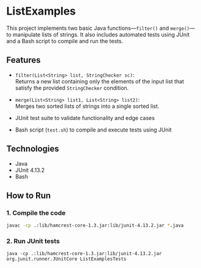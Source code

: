 # ListExamples

This project implements two basic Java functions—`filter()` and `merge()`—to manipulate lists of strings. It also includes automated tests using JUnit and a Bash script to compile and run the tests.

## Features

- `filter(List<String> list, StringChecker sc)`:  
  Returns a new list containing only the elements of the input list that satisfy the provided `StringChecker` condition.

- `merge(List<String> list1, List<String> list2)`:  
  Merges two sorted lists of strings into a single sorted list.

- JUnit test suite to validate functionality and edge cases
- Bash script (`test.sh`) to compile and execute tests using JUnit

## Technologies

- Java
- JUnit 4.13.2
- Bash

## How to Run

### 1. Compile the code
```bash
javac -cp .:lib/hamcrest-core-1.3.jar:lib/junit-4.13.2.jar *.java
```

### 2. Run JUnit tests
```
java -cp .:lib/hamcrest-core-1.3.jar:lib/junit-4.13.2.jar org.junit.runner.JUnitCore ListExamplesTests
```


